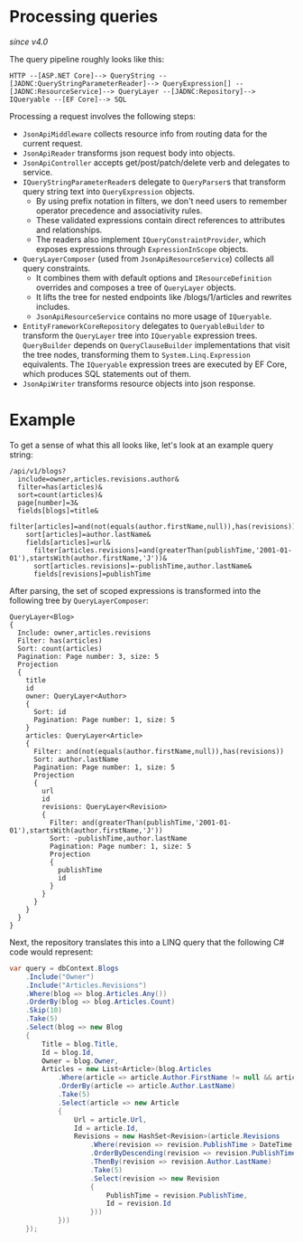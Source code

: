 # Processing queries

_since v4.0_

The query pipeline roughly looks like this:

```
HTTP --[ASP.NET Core]--> QueryString --[JADNC:QueryStringParameterReader]--> QueryExpression[] --[JADNC:ResourceService]--> QueryLayer --[JADNC:Repository]--> IQueryable --[EF Core]--> SQL
```

Processing a request involves the following steps:
- `JsonApiMiddleware` collects resource info from routing data for the current request.
- `JsonApiReader` transforms json request body into objects.
- `JsonApiController` accepts get/post/patch/delete verb and delegates to service.
- `IQueryStringParameterReader`s delegate to `QueryParser`s that transform query string text into `QueryExpression` objects.
	- By using prefix notation in filters, we don't need users to remember operator precedence and associativity rules.
	- These validated expressions contain direct references to attributes and relationships.
	- The readers also implement `IQueryConstraintProvider`, which exposes expressions through `ExpressionInScope` objects.
- `QueryLayerComposer` (used from `JsonApiResourceService`) collects all query constraints.
	- It combines them with default options and `IResourceDefinition` overrides and composes a tree of `QueryLayer` objects.
	- It lifts the tree for nested endpoints like /blogs/1/articles and rewrites includes.
	- `JsonApiResourceService` contains no more usage of `IQueryable`.
- `EntityFrameworkCoreRepository` delegates to `QueryableBuilder` to transform the `QueryLayer` tree into `IQueryable` expression trees.
	`QueryBuilder` depends on `QueryClauseBuilder` implementations that visit the tree nodes, transforming them to `System.Linq.Expression` equivalents.
	The `IQueryable` expression trees are executed by EF Core, which produces SQL statements out of them.
- `JsonApiWriter` transforms resource objects into json response.

# Example
To get a sense of what this all looks like, let's look at an example query string:

```
/api/v1/blogs?
  include=owner,articles.revisions.author&
  filter=has(articles)&
  sort=count(articles)&
  page[number]=3&
  fields[blogs]=title&
    filter[articles]=and(not(equals(author.firstName,null)),has(revisions))&
    sort[articles]=author.lastName&
    fields[articles]=url&
      filter[articles.revisions]=and(greaterThan(publishTime,'2001-01-01'),startsWith(author.firstName,'J'))&
      sort[articles.revisions]=-publishTime,author.lastName&
      fields[revisions]=publishTime
```

After parsing, the set of scoped expressions is transformed into the following tree by `QueryLayerComposer`:

```
QueryLayer<Blog>
{
  Include: owner,articles.revisions
  Filter: has(articles)
  Sort: count(articles)
  Pagination: Page number: 3, size: 5
  Projection
  {
    title
    id
    owner: QueryLayer<Author>
    {
      Sort: id
      Pagination: Page number: 1, size: 5
    }
    articles: QueryLayer<Article>
    {
      Filter: and(not(equals(author.firstName,null)),has(revisions))
      Sort: author.lastName
      Pagination: Page number: 1, size: 5
      Projection
      {
        url
        id
        revisions: QueryLayer<Revision>
        {
          Filter: and(greaterThan(publishTime,'2001-01-01'),startsWith(author.firstName,'J'))
          Sort: -publishTime,author.lastName
          Pagination: Page number: 1, size: 5
          Projection
          {
            publishTime
            id
          }
        }
      }
    }
  }
}
```

Next, the repository translates this into a LINQ query that the following C# code would represent:

```c#
var query = dbContext.Blogs
    .Include("Owner")
    .Include("Articles.Revisions")
    .Where(blog => blog.Articles.Any())
    .OrderBy(blog => blog.Articles.Count)
    .Skip(10)
    .Take(5)
    .Select(blog => new Blog
    {
        Title = blog.Title,
        Id = blog.Id,
        Owner = blog.Owner,
        Articles = new List<Article>(blog.Articles
            .Where(article => article.Author.FirstName != null && article.Revisions.Any())
            .OrderBy(article => article.Author.LastName)
            .Take(5)
            .Select(article => new Article
            {
                Url = article.Url,
                Id = article.Id,
                Revisions = new HashSet<Revision>(article.Revisions
                    .Where(revision => revision.PublishTime > DateTime.Parse("2001-01-01") && revision.Author.FirstName.StartsWith("J"))
                    .OrderByDescending(revision => revision.PublishTime)
                    .ThenBy(revision => revision.Author.LastName)
                    .Take(5)
                    .Select(revision => new Revision
                    {
                        PublishTime = revision.PublishTime,
                        Id = revision.Id
                    }))
            }))
    });
```
